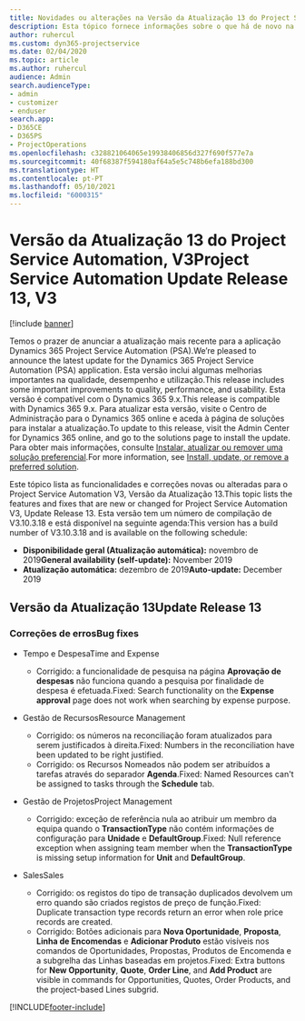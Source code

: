```yaml
---
title: Novidades ou alterações na Versão da Atualização 13 do Project Service Automation, V3
description: Esta tópico fornece informações sobre o que há de novo na Versão da Atualização 13 do Project Service Automation, V3.
author: ruhercul
ms.custom: dyn365-projectservice
ms.date: 02/04/2020
ms.topic: article
ms.author: ruhercul
audience: Admin
search.audienceType:
- admin
- customizer
- enduser
search.app:
- D365CE
- D365PS
- ProjectOperations
ms.openlocfilehash: c328821064065e19938406856d327f690f577e7a
ms.sourcegitcommit: 40f68387f594180af64a5e5c748b6efa188bd300
ms.translationtype: HT
ms.contentlocale: pt-PT
ms.lasthandoff: 05/10/2021
ms.locfileid: "6000315"
---
```

# <a name="project-service-automation-update-release-13-v3"></a><span data-ttu-id="9c5fd-103">Versão da Atualização 13 do Project Service Automation, V3</span><span class="sxs-lookup"><span data-stu-id="9c5fd-103">Project Service Automation Update Release 13, V3</span></span>

[!include [banner](../includes/psa-now-project-operations.md)]

<span data-ttu-id="9c5fd-104">Temos o prazer de anunciar a atualização mais recente para a aplicação Dynamics 365 Project Service Automation (PSA).</span><span class="sxs-lookup"><span data-stu-id="9c5fd-104">We’re pleased to announce the latest update for the Dynamics 365 Project Service Automation (PSA) application.</span></span> <span data-ttu-id="9c5fd-105">Esta versão inclui algumas melhorias importantes na qualidade, desempenho e utilização.</span><span class="sxs-lookup"><span data-stu-id="9c5fd-105">This release includes some important improvements to quality, performance, and usability.</span></span> <span data-ttu-id="9c5fd-106">Esta versão é compatível com o Dynamics 365 9.x.</span><span class="sxs-lookup"><span data-stu-id="9c5fd-106">This release is compatible with Dynamics 365 9.x.</span></span> <span data-ttu-id="9c5fd-107">Para atualizar esta versão, visite o Centro de Administração para o Dynamics 365 online e aceda à página de soluções para instalar a atualização.</span><span class="sxs-lookup"><span data-stu-id="9c5fd-107">To update to this release, visit the Admin Center for Dynamics 365 online, and go to the solutions page to install the update.</span></span> <span data-ttu-id="9c5fd-108">Para obter mais informações, consulte [Instalar, atualizar ou remover uma solução preferencial](/power-platform/admin/install-remove-preferred-solution).</span><span class="sxs-lookup"><span data-stu-id="9c5fd-108">For more information, see [Install, update, or remove a preferred solution](/power-platform/admin/install-remove-preferred-solution).</span></span>

<span data-ttu-id="9c5fd-109">Este tópico lista as funcionalidades e correções novas ou alteradas para o Project Service Automation V3, Versão da Atualização 13.</span><span class="sxs-lookup"><span data-stu-id="9c5fd-109">This topic lists the features and fixes that are new or changed for Project Service Automation V3, Update Release 13.</span></span> <span data-ttu-id="9c5fd-110">Esta versão tem um número de compilação de V3.10.3.18 e está disponível na seguinte agenda:</span><span class="sxs-lookup"><span data-stu-id="9c5fd-110">This version has a build number of V3.10.3.18 and is available on the following schedule:</span></span>

- <span data-ttu-id="9c5fd-111">**Disponibilidade geral (Atualização automática):** novembro de 2019</span><span class="sxs-lookup"><span data-stu-id="9c5fd-111">**General availability (self-update):** November 2019</span></span>
- <span data-ttu-id="9c5fd-112">**Atualização automática:** dezembro de 2019</span><span class="sxs-lookup"><span data-stu-id="9c5fd-112">**Auto-update:** December 2019</span></span>


## <a name="update-release-13"></a><span data-ttu-id="9c5fd-113">Versão da Atualização 13</span><span class="sxs-lookup"><span data-stu-id="9c5fd-113">Update Release 13</span></span> 

### <a name="bug-fixes"></a><span data-ttu-id="9c5fd-114">Correções de erros</span><span class="sxs-lookup"><span data-stu-id="9c5fd-114">Bug fixes</span></span>

- <span data-ttu-id="9c5fd-115">Tempo e Despesa</span><span class="sxs-lookup"><span data-stu-id="9c5fd-115">Time and Expense</span></span>

     - <span data-ttu-id="9c5fd-116">Corrigido: a funcionalidade de pesquisa na página **Aprovação de despesas** não funciona quando a pesquisa por finalidade de despesa é efetuada.</span><span class="sxs-lookup"><span data-stu-id="9c5fd-116">Fixed: Search functionality on the **Expense approval** page does not work when searching by expense purpose.</span></span>

- <span data-ttu-id="9c5fd-117">Gestão de Recursos</span><span class="sxs-lookup"><span data-stu-id="9c5fd-117">Resource Management</span></span>

     - <span data-ttu-id="9c5fd-118">Corrigido: os números na reconciliação foram atualizados para serem justificados à direita.</span><span class="sxs-lookup"><span data-stu-id="9c5fd-118">Fixed: Numbers in the reconciliation have been updated to be right justified.</span></span>
     - <span data-ttu-id="9c5fd-119">Corrigido: os Recursos Nomeados não podem ser atribuídos a tarefas através do separador **Agenda**.</span><span class="sxs-lookup"><span data-stu-id="9c5fd-119">Fixed: Named Resources can't be assigned to tasks through the **Schedule** tab.</span></span>

- <span data-ttu-id="9c5fd-120">Gestão de Projetos</span><span class="sxs-lookup"><span data-stu-id="9c5fd-120">Project Management</span></span>

     - <span data-ttu-id="9c5fd-121">Corrigido: exceção de referência nula ao atribuir um membro da equipa quando o **TransactionType** não contém informações de configuração para **Unidade** e **DefaultGroup**.</span><span class="sxs-lookup"><span data-stu-id="9c5fd-121">Fixed: Null reference exception when assigning team member when the **TransactionType** is missing setup information for **Unit** and **DefaultGroup**.</span></span>

- <span data-ttu-id="9c5fd-122">Sales</span><span class="sxs-lookup"><span data-stu-id="9c5fd-122">Sales</span></span>

     - <span data-ttu-id="9c5fd-123">Corrigido: os registos do tipo de transação duplicados devolvem um erro quando são criados registos de preço de função.</span><span class="sxs-lookup"><span data-stu-id="9c5fd-123">Fixed: Duplicate transaction type records return an error when role price records are created.</span></span>
     - <span data-ttu-id="9c5fd-124">Corrigido: Botões adicionais para **Nova Oportunidade**, **Proposta**, **Linha de Encomendas** e **Adicionar Produto** estão visíveis nos comandos de Oportunidades, Propostas, Produtos de Encomenda e a subgrelha das Linhas baseadas em projetos.</span><span class="sxs-lookup"><span data-stu-id="9c5fd-124">Fixed: Extra buttons for **New Opportunity**, **Quote**, **Order Line**, and **Add Product** are visible in commands for Opportunities, Quotes, Order Products, and the project-based Lines subgrid.</span></span>




[!INCLUDE[footer-include](../includes/footer-banner.md)]